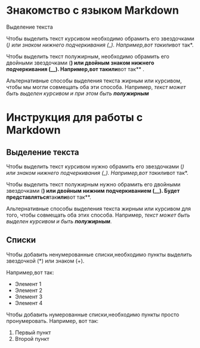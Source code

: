 # Знакомство с языком Markdown
Выделение текста

Чтобы выделить текст курсивом необходимо обрамить его звездочками (*) или знаком нижнего подчеркивания (_). Например,*вот так*или*вот так*.

Чтобы выделить текст полужирным, необходимо обрамить его двойными звездочками (**) или двойным знаком нижнего подчеркивания (__). Например,**вот так**или**вот так** .

Альтернативные способы выделения текста жирным или курсивом, чтобы мы могли совмещать оба эти способа. Например, _текст может быть выделен курсивом и при этом быть **полужирным**_

# Инструкция для работы с Markdown

## Выделение текста

Чтобы выделить текст курсивом нужно обрамить его звездочками (*) или знаком нижнего подчеркивания (_). Например,*вот так*или*вот так*.

Чтобы выделить текст полужирным нужно обрамить его двойными звездочками (**) или двойным нижним подчеркиванием (__). Будет представляться**так**или**вот так**.

Альтернативные способы выделения текста жирным или курсивом для того, чтобы совмещать оба этих способа. Например, _текст может быть выделен курсивом и быть **полужирным**_.

## Списки

Чтобы добавить ненумерованные списки,необходимо пункты выделить звездочкой (*) или знаком (+).

Например,вот так:

* Элемент 1
* Элемент 2
* Элемент 3
* Элемент 4

Чтобы добавить нумерованные списки,необходимо пункты просто пронумеровать.
Например, вот так:

1. Первый пункт
2. Второй пункт
